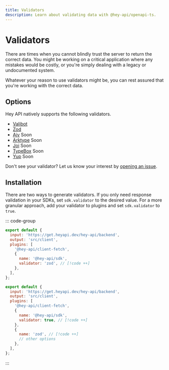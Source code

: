 ```yaml
---
title: Validators
description: Learn about validating data with @hey-api/openapi-ts.
---
```


# Validators

There are times when you cannot blindly trust the server to return the correct data. You might be working on a critical application where any mistakes would be costly, or you're simply dealing with a legacy or undocumented system.

Whatever your reason to use validators might be, you can rest assured that you're working with the correct data.

## Options

Hey API natively supports the following validators.

- [Valibot](/openapi-ts/plugins/valibot)
- [Zod](/openapi-ts/plugins/zod)
- [Ajv](/openapi-ts/plugins/ajv) <span data-soon>Soon</span>
- [Arktype](/openapi-ts/plugins/arktype) <span data-soon>Soon</span>
- [Joi](/openapi-ts/plugins/joi) <span data-soon>Soon</span>
- [TypeBox](/openapi-ts/plugins/typebox) <span data-soon>Soon</span>
- [Yup](/openapi-ts/plugins/yup) <span data-soon>Soon</span>

Don't see your validator? Let us know your interest by [opening an issue](https://github.com/hey-api/openapi-ts/issues).

## Installation

There are two ways to generate validators. If you only need response validation in your SDKs, set `sdk.validator` to the desired value. For a more granular approach, add your validator to plugins and set `sdk.validator` to `true`.

::: code-group

```js [sdk]
export default {
  input: 'https://get.heyapi.dev/hey-api/backend',
  output: 'src/client',
  plugins: [
    '@hey-api/client-fetch',
    {
      name: '@hey-api/sdk',
      validator: 'zod', // [!code ++]
    },
  ],
};
```

```js [validator]
export default {
  input: 'https://get.heyapi.dev/hey-api/backend',
  output: 'src/client',
  plugins: [
    '@hey-api/client-fetch',
    {
      name: '@hey-api/sdk',
      validator: true, // [!code ++]
    },
    {
      name: 'zod', // [!code ++]
      // other options
    },
  ],
};
```

:::

<!--@include: ../examples.md-->
<!--@include: ../sponsors.md-->
